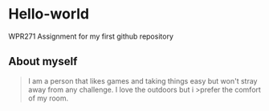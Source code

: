 # Hello-world
WPR271 Assignment for my first github repository

## About myself
> I am a person that likes games and taking things easy but won't stray away from any challenge. I love the outdoors but i >prefer the comfort of my room.
